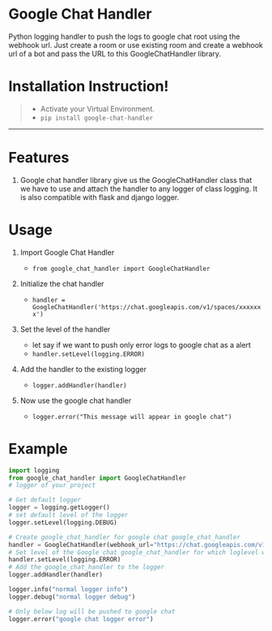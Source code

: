 # Google Chat Handler
Python logging handler to push the logs to google chat root using the webhook
url. Just create a room or use existing room and create a webhook url of a bot 
and pass the URL to this GoogleChatHandler library.



Installation Instruction!
===================

>- Activate your Virtual Environment.
>- `pip install google-chat-handler`

----------

# Features

 1. Google chat handler library give us the GoogleChatHandler class that we have to use
 and attach the handler to any logger of class logging. It is also compatible with flask and django logger.

# Usage

 1. Import Google Chat Handler
	 -  `from google_chat_handler import GoogleChatHandler`

 2. Initialize the chat handler
     -  `handler = GoogleChatHandler('https://chat.googleapis.com/v1/spaces/xxxxxxx')`

 3. Set the level of the handler
     - let say if we want to push only error logs to google chat as a alert
     -  `handler.setLevel(logging.ERROR)`
     
 4. Add the handler to the existing logger
     -  `logger.addHandler(handler)`
     
 5. Now use the google chat handler
     -  `logger.error("This message will appear in google chat")`
# Example

```python
import logging
from google_chat_handler import GoogleChatHandler
# logger of your project

# Get default logger
logger = logging.getLogger()
# set default level of the logger
logger.setLevel(logging.DEBUG)

# Create google_chat_handler for google chat google_chat_handler
handler = GoogleChatHandler(webhook_url="https://chat.googleapis.com/v1/spaces/XXXXXXXXX")
# Set level of the Google chat google_chat_handler for which loglevel we have to send logs to google
handler.setLevel(logging.ERROR)
# Add the google_chat_handler to the logger
logger.addHandler(handler)

logger.info("normal logger info")
logger.debug("normal logger debug")

# Only below log will be pushed to google chat
logger.error("google chat logger error")

```
